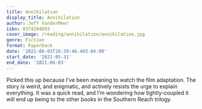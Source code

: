 ```yaml
---
title: Annihilation
display_title: Annihilation
author: Jeff VanderMeer
isbn: 0374104093
cover_image: /reading/annihilation/annihilation.jpg
genre: Fiction
format: Paperback
date: '2021-06-03T16:39:46.403-04:00'
start_date: '2021-05-31'
end_date: '2021-06-03'
---
```


Picked this up because I’ve been meaning to watch the film adaptation. The story is weird, and enigmatic, and actively resists the urge to explain everything. It was a quick read, and I’m wondering how tightly-coupled it will end up being to the other books in the Southern Reach trilogy.  


